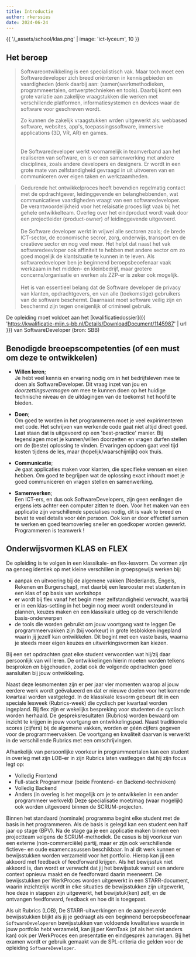 ```yaml
---
title: Introductie
author: rkerssies
date: 2024-06-24
---
```


{{ '/_assets/school/klas.png'  | image: 'ict-lyceum', 10 }}

## Het beroep
> Softwareontwikkeling is een specialistisch vak. Maar toch moet een Softwaredeveloper zich breed 
> oriënteren in kennisgebieden en vaardigheden (denk daarbij aan: (samen)werkmethodieken, programmeertalen, ontwerptechnieken en tools). 
> Daarbij komt een grote variatie aan zakelijke vraagstukken die werken met verschillende platformen, 
> informatiesystemen en devices waar de software voor geschreven wordt.
> 
> Zo kunnen de zakelijk vraagstukken wrden uitgewerkt als: webbased software, websites, app's, toepassingssoftware, 
> immersive applications (3D, VR, AR) en games.   
><br><br> 
> De Softwaredeveloper werkt voornamelijk in teamverband aan het realiseren van software, 
> en is er een samenwerking met andere disciplines, zoals andere developers en designers.
> Er wordt in een grote mate van zelfstandigheid  gevraagd in uit uitvoeren van en communiceren over eigen taken en werkzaamheden.
> 

> 
> Gedurende het ontwikkelproces heeft bovendien regelmatig contact met de opdrachtgever, 
> leidinggevende en belanghebbenden, wat communicatieve vaardigheden vraagt van een softwaredeveloper.  
> De verantwoordelijkheid voor het relaisatie proces ligt vaak bij het gehele ontwikkelteam. Overleg over het eindproduct 
> wordt vaak door een projectleider (product-owner) of leidinggevende uitgevoerd.
> <br><br> 
> De Software developer werkt in vrijwel alle sectoren zoals; de brede ICT-sector, de economische secror, 
> zorg, onderwijs, transport en de creatieve sector en nog veel meer. 
> Het helpt dat naast het vak softwaredeevloper ook affiniteit te hebben met andere sector om
> zo goed mogelijk de klantsituatie te kunnen in te leven. 
> Als softwaredeveloper ben je beginnend beroepsbeoefenaar vaak werkzaam in het midden- en kleinbedrijf, maar grotere concerns/organisatie 
> en werken als ZZP-er is zeker ook mogelijk.
> <br><br>
> Het is van essentieel belang dat de Software developer de 
> privacy van klanten, opdrachtgevers, en van alle (toekomstige) gebruikers van de software beschermt. 
> Daarnaast moet software veilig zijn en beschermd zijn tegen oneigenlijk of crimineel gebruik.

De opleiding moet voldoet aan het [kwalificatiedossier]({{ 'https://kwalificatie-mijn.s-bb.nl/Details/DownloadDocument/1145987' | url }})
van SoftwareDeveloper (bron: SBB)


## Benodigde breoepscompetenties (of een must om deze te ontwikkelen)
* **Willen leren**;<br> 
    Je hebt veel kennis en ervaring nodig om in het bedrijfsleven mee te doen als SoftwareDeveloper. 
    Dit vraag inzet van jou en *doorzettingsvermogen* om mee te kunnen doen op het huidige technische niveau en 
    de uitdagingen van de toekomst het hoofd te bieden. 

* **Doen**;<br>
    Om goed te worden in het programmeren moet je veel expirimenteren met code. 
    Het schrijven van werkende code gaat niet altijd direct goed. Laat staan dat is uitgevoerd op een 'best-practice' manier.
    Bij tegenslagen moet je kunnen/willen doorzetten en vragen durfen stellen om de (beste) oplossing te vinden.
    Ervaringen opdoen gaat veel tijd kosten tijdens de les, maar (hopelijk/waarschijnlijk) ook thuis.

* **Communicatie**;<br>
    Je gaat applicaties maken voor klanten, die specifieke wensen en eisen hebben. 
    Om goed te begrijpen wat de oplossing exact inhoudt moet je goed communiceren en vragen stellen 
    en samenwerking.

* **Samenwerken**;<br>
    Een ICT-ers, en dus ook SoftwareDevelopers, zijn geen eenlingen die ergens iets achter een computer zitten te doen.
    Voor het maken van een applicatie zijn verschillende specialises nodig, dit is vaak te breed en bevat te veel 
    details voor één persoon. Ook kan er door effectief samen te werken en goed teamoverleg sneller en goedkoper worden gewerkt. 
    Programmeren is teamwerk !    

  
## Onderwijsvormen KLAS en FLEX
De opleiding is te volgen in een klassikale- en flex-lesvorm. De vormen zijn na genoeg identiek op met 
kleine verschillen in groepsgewijs werken bij:
 * aanpak en uitvoering bij de algemene vakken (Nederlands, Engels, Rekenen en Burgerschap), 
   met daarbij een lesrooster met studenten in een klas of op basis van workshops
 * er wordt bij flex vanaf het begin meer zelfstandigheid verwacht, waarbij er in een klas-setting in het begin nog meer wordt ondersteund 
   in plannen, keuzes maken en een klassikale uitleg op de verschillende basis-onderwerpen
 * de tools die worden gebruikt om jouw voortgang vast te leggen
De programmeervakken zijn (bij voorkeur) in grote lesblokken ingepland waarin jij jezelf kan ontwikkelen. 
Dit begint met een vaste basis, waarna je steeds meer eigen keuzes en uitwerkingsvormen kan kiezen.

Bij een set opdrachten gaat elke student verwoorden wat hij/zij daar persoonlijk van wil leren. 
De ontwikkelingen hierin moeten worden telkens besproken en bijgehouden, zodat ook de volgende opdrachten 
goed aansluiten bij jouw ontwikkeling.

Naast deze lesmomenten zijn er per jaar vier momenten waarop al jouw eerdere werk wordt geëvalueerd en dat er nieuwe doelen 
voor het komende kwartaal worden vastgelegd. In de klassikale lesvorm gebeurt dit in een speciale lesweek (Rubrics-week) die 
cyclisch per kwartaal worden ingepland. Bij flex zijn er wekelijks bespreking voor studenten die cyclisch worden herhaald. 
De gespreksresultaten (Rubrics) worden bewaard om inzicht te krijgen in jouw voortgang en ontwikkelingspad. 
Naast traditionele scores (cijfers) bij de algemene vakken, 
worden er géén cijfers gegeven voor de programmeervakken. De voortgang en kwaliteit daarvan is 
verwerkt in de verschillende Rubrics met een omschrijvingen.  

Afhankelijk van persoonlijke voorkeur in programmeertalen kan een student in overleg met zijn LOB-er 
in zijn Rubrics laten vastleggen dat hij zijn focus legt op:
* Volledig Frontend
* Full-stack Programmeur (beide Frontend- en Backend-technieken)
* Volledig Backend
* Anders (in overleg is het mogelijk om je te ontwikkelen in een ander programmeer werkveld)
Deze specialisatie moet/mag (waar mogelijk) ook worden uitgevoerd binnen de SCRUM-projecten.

Binnen het standaard (nominale) programma begint elke student met de basis in het programmeren.
Als de basis is gelegd kan een student een half jaar op stage (BPV). Na de stage ga je een applicatie maken binnen
een projectteam volgens de SCRUM-methodiek. De casus is bij voorkeur van een externe (non-commerciële) partij,
maar er zijn ook verschillende fictieve- en oude examencasussen beschikbaar. In al dit werk kunnen er bewijsstukken 
worden verzameld voor het portfolio. Hierop kan jij een akkoord met feedback of feedforward krijgen. Als het bewijsstuk niet akkoord is, 
dan wordt er verwacht dat jij het bewijsstuk vanuit een andere context opnieuw maakt en de feedforward daarin meeneemt. 
De bewijsstukken per WerkProces worden uitgewerkt in een STARR-document, waarin inzichtelijk wordt in elke situaties de bewijsstukken
zijn uitgewerkt, hoe deze in stappen zijn uitgewerkt, het bewijstuk(ken) zelf, en de ontvangen feedforward, feedback en hoe dit is toegepast. 
 
Als uit Rubrics (LOB), De STARR-uitwerkingen en de aangeleverde bewijsstukken blijkt als jij je gedraagt als een beginnend beroepsbeoefenaar
`SoftwareDeveloper`en bewijsstukken van voldoende kwalitatieve waarde in jouw portfolio hebt verzameld, kan jij per KernTaak 
(of als het niet anders kan) ook per WerkProces een presentatie en eindgesprek aanvragen. 
Bij het examen wordt er gebruik gemaakt van de SPL-criteria die gelden voor de opleiding `SoftwareDeveloper`.



